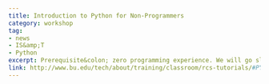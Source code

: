 ```yaml
---
title: Introduction to Python for Non-Programmers
category: workshop
tag: 
- news
- IS&amp;T
- Python
excerpt: Prerequisite&colon; zero programming experience. We will go slowly so that everyone understands programming concepts, like loops and functions. This is an introduction to the essential features of Python. This tutorial includes a brief introduction to basic types (Integer, Float, String, and Boolean), if-statements, functions, lists, dictionaries, loops, and modules. We’ll look at some simple interactive tasks. After this tutorial you’ll be ready to explore all the amazing modules Python has to offer. This is a two part tutorial, so please sign up for both parts.
link: http://www.bu.edu/tech/about/training/classroom/rcs-tutorials/#PYTHON1A
---
```

